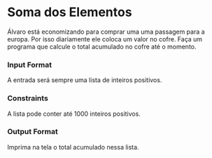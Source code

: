 # Soma dos Elementos

Álvaro está economizando para comprar uma uma passagem para a europa. Por isso diariamente ele coloca um valor no cofre. Faça um programa que calcule o total acumulado no cofre até o momento.

### Input Format

A entrada será sempre uma lista de inteiros positivos.

### Constraints

A lista pode conter até 1000 inteiros positivos.

### Output Format

Imprima na tela o total acumulado nessa lista.